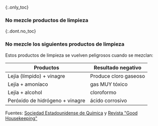 {:.only_toc}
### No mezcle productos de limpieza

{:.dont.no_toc}
### No mezcle los siguientes productos de limpieza

Estos productos de limpieza se vuelven peligrosos cuando se mezclan:

Productos | Resultado negativo 
-- | --
Lejía (límpido) + vinagre | Produce cloro gaseoso
Lejía + amoníaco | gas MUY tóxico
Lejía + alcohol | cloroformo
Peróxido de hidrógeno + vinagre | ácido corrosivo

Fuentes: [Sociedad Estadounidense de Química](https://www.acs.org/content/acs/en/pressroom/newsreleases/2019/february/can-mixing-household-cleaners-kill-you-video.html) y [Revista "Good Housekeeping"](https://www.goodhousekeeping.com/home/cleaning/tips/a32773/cleaning-products-never-mix/)
